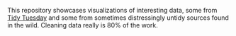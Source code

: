 This repository showcases visualizations of interesting data, some from
[Tidy Tuesday](https://github.com/rfordatascience/tidytuesday) and some
from sometimes distressingly untidy sources found in the wild. Cleaning
data really is 80% of the work.
